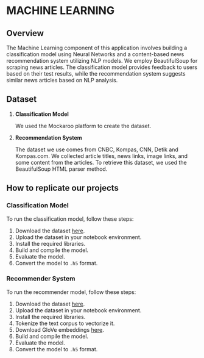 # MACHINE LEARNING

## Overview
The Machine Learning component of this application involves building a classification model using Neural Networks and a content-based news recommendation system utilizing NLP models. We employ BeautifulSoup for scraping news articles. The classification model provides feedback to users based on their test results, while the recommendation system suggests similar news articles based on NLP analysis.

## Dataset
1. **Classification Model**

   We used the Mockaroo platform to create the dataset.

2. **Recommendation System**

   The dataset we use comes from CNBC, Kompas, CNN, Detik and Kompas.com. We collected article titles, news links, image links, and some content from the articles. To retrieve this dataset, we used the BeautifulSoup HTML parser method.

## How to replicate our projects

### Classification Model
To run the classification model, follow these steps:
1. Download the dataset [here](https://github.com/trifine/LolosASN-ML/tree/main/Model%201_Classification/CSV).
2. Upload the dataset in your notebook environment.
3. Install the required libraries.
4. Build and compile the model.
5. Evaluate the model.
6. Convert the model to `.h5` format.

### Recommender System
To run the recommender model, follow these steps:
1. Download the dataset [here](https://github.com/trifine/LolosASN-ML/tree/main/Model%202_Recommender%20Berita/Gathered%20data).
2. Upload the dataset in your notebook environment.
3. Install the required libraries.
4. Tokenize the text corpus to vectorize it.
5. Download GloVe embeddings [here](https://drive.google.com/file/d/11dwk23vdy4smHXUE0QVTFdT1DEWZh-P7/view?usp=drive_link).
6. Build and compile the model.
7. Evaluate the model.
8. Convert the model to `.h5` format.

